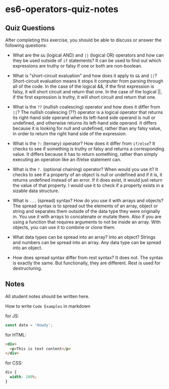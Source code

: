 # es6-operators-quiz-notes

## Quiz Questions

After completing this exercise, you should be able to discuss or answer the following questions:

- What are the `&&` (logical AND) and `||` (logical OR) operators and how can they be used outside of `if` statements?
  It can be used to find out which expressions are truthy or falsy if one or both are non-boolean.

- What is "short-circuit evaluation" and how does it apply to `&&` and `||`?
  Short-circuit evaluation means it stops it computer from parsing through all of the code.
  In the case of the logical &&, if the first expression is falsy, it will short circuit and return that one.
  In the case of the logical ||, if the first expression is truthy, it will short circuit and return that one.

- What is the `??` (nullish coalescing) operator and how does it differ from `||`?
  The nullish coalescing (??) operator is a logical operator that returns its right-hand side operand when its
  left-hand side operand is null or undefined, and otherwise returns its left-hand side operand.
  It differs because it is looking for null and undefined, rather than any falsy value, in order to return
  the right hand side of the expression.

- What is the `?:` (ternary) operator? How does it differ from `if/else`?
  It checks to see if something is truthy or falsy and returns a corresponding value. It differs because it
  has to return something, rather than simply executing an operation like an if/else statement can.

- What is the `?.` (optional chaining) operator? When would you use it?
  It checks to see if a property of an object is null or undefined and if it is, it returns undefined instead
  of an error. If it does exist, it would just return the value of that property.
  I would use it to check if a property exists in a sizable data structure.

- What is `...` (spread) syntax? How do you use it with arrays and objects?
  The spread syntax is to spread out the elements of an array, object or string and separates them outside of
  the data type they were originally in.
  You use it with arrays to concatenate or mutate them. Also if you are using a
  function that requires arguments to not be inside an array.
  With objects, you can use it to combine or clone them.

- What data types can be spread into an array? Into an object?
  Strings and numbers can be spread into an array. Any data type can be spread into an object.

- How does spread syntax differ from rest syntax?
  It does not. The syntax is exactly the same. But functionally, they are different.
  Rest is used for destructuring.

## Notes

All student notes should be written here.

How to write `Code Examples` in markdown

for JS:

```js
const data = 'Howdy';
```

for HTML:

```html
<div>
  <p>This is text content</p>
</div>
```

for CSS:

```css
div {
  width: 100%;
}
```
